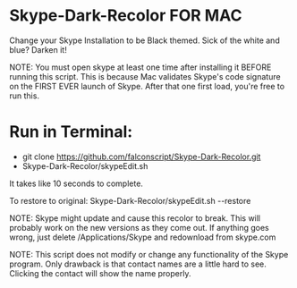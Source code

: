 # Skype-Dark-Recolor FOR MAC
Change your Skype Installation to be Black themed. Sick of the white and blue? Darken it!


NOTE: You must open skype at least one time after installing it BEFORE running this script. This is because Mac validates Skype's code signature on the FIRST EVER launch of Skype. After that one first load, you're free to run this.

# Run in Terminal:
 - git clone https://github.com/falconscript/Skype-Dark-Recolor.git
 - Skype-Dark-Recolor/skypeEdit.sh

It takes like 10 seconds to complete.

To restore to original: Skype-Dark-Recolor/skypeEdit.sh --restore

NOTE: Skype might update and cause this recolor to break. This will probably work on the new versions as they come out. If anything goes wrong, just delete /Applications/Skype and redownload from skype.com

NOTE: This script does not modify or change any functionality of the Skype program. Only drawback is that contact names are a little hard to see. Clicking the contact will show the name properly.
